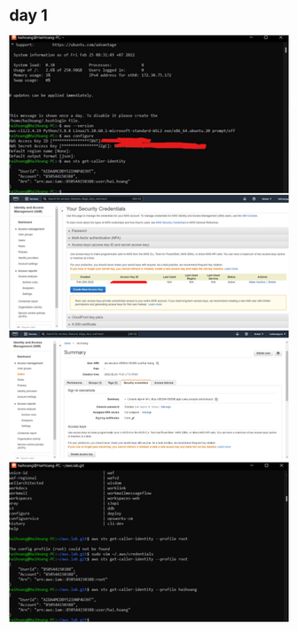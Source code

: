 # day 1
![alt](https://github.com/hoanghaithtb/AWS/blob/master/lab_day1/(1)-config%20connect%20aws%20by%20key.jpg)
![alt](https://github.com/hoanghaithtb/AWS/blob/master/lab_day1/(2)-user%20root.png)
![alt](https://github.com/hoanghaithtb/AWS/blob/master/lab_day1/(3)-user%20hai.hoang%20test.png)
![alt](https://github.com/hoanghaithtb/AWS/blob/master/lab_day1/(4)-user%20indentity%20-%20hai.hoang.png)
